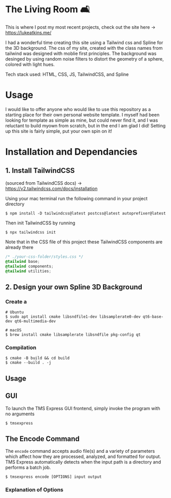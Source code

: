 # The Living Room 🛋️
This is where I post my most recent projects, check out the site here -> https://lukeatkins.me/

I had a wonderful time creating this site using a Tailwind css and Spline for the 3D background. The
css of my site, created with the class names from tailwind was designed with moblie first principles.
The background was desinged by using random noise filters to distort the geometry of a sphere, colored with 
light hues. 

Tech stack used: HTML, CSS, JS, TailwindCSS, and Spline

# Usage
I would like to offer anyone who would like to use this repository as a starting place for their own
personal website template. I myself had been looking for template as simple as mine, but could 
never find it, and I was reluctant to build myown from scratch, but in the end I am glad I did!
Setting up this site is fairly simple, put your own spin on it!

# Installation and Dependancies
## 1. Install TailwindCSS 
(sourced from TailwindCSS docs) -> https://v2.tailwindcss.com/docs/installation

Using your mac terminal run the following command in your project directory

```shell
$ npm install -D tailwindcss@latest postcss@latest autoprefixer@latest
```
Then init TailwindCSS by running

```shell
$ npx tailwindcss init
```

Note that in the CSS file of this project these TailwindCSS components are already there

```CSS
/* ./your-css-folder/styles.css */
@tailwind base;
@tailwind components;
@tailwind utilities;
```

## 2. Design your own Spline 3D Background
### Create a 
```shell
# Ubuntu
$ sudo apt install cmake libsndfile1-dev libsamplerate0-dev qt6-base-dev qt6-multimedia-dev

# macOS
$ brew install cmake libsamplerate libsndfile pkg-config qt
```

### Compilation
```shell
$ cmake -B build && cd build
$ cmake --build . -j
```

## Usage
## GUI
To launch the TMS Express GUI frontend, simply invoke the program with no arguments

```shell
$ tmsexpress
```

## The Encode Command
The `encode` command accepts audio file(s) and a variety of parameters which affect how they are processed, analyzed,
and formatted for output. TMS Express automatically detects when the input path is a directory and performs a batch job.

```shell
$ tmsexpress encode [OPTIONS] input output
```

### Explanation of Options
